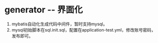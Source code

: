 # generator -- 界面化
1. mybatis自动化生成代码中间件，暂时支持mysql。
2. mysql初始脚本在sql.init.sql，配置在application-test.yml，修改账号密码，发布即可。

